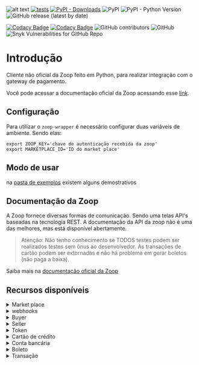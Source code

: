 ![alt text](https://zoop.com.br/wp-content/themes/zoop/img/logo.svg "Zoop")
[![tests](https://img.shields.io/github/workflow/status/imobanco/ZoopAPIWrapper/Python%20application%20tests)](https://github.com/imobanco/ZoopAPIWrapper/actions)
[![PyPI - Downloads](https://img.shields.io/pypi/dm/zoop-wrapper)](https://pypi.org/project/zoop-wrapper/)
![PyPI](https://img.shields.io/pypi/v/zoop-wrapper)
![PyPI - Python Version](https://img.shields.io/pypi/pyversions/zoop-wrapper)
![GitHub release (latest by date)](https://img.shields.io/github/v/release/imobanco/ZoopAPIWrapper)

[![Codacy Badge](https://api.codacy.com/project/badge/Grade/d78080aeddcc411696a91bb18f9fe953)](https://www.codacy.com?utm_source=github.com&amp;utm_medium=referral&amp;utm_content=imobanco/ZoopAPIWrapper&amp;utm_campaign=Badge_Grade)
[![Codacy Badge](https://api.codacy.com/project/badge/Coverage/d78080aeddcc411696a91bb18f9fe953)](https://www.codacy.com?utm_source=github.com&utm_medium=referral&utm_content=imobanco/ZoopAPIWrapper&utm_campaign=Badge_Coverage)
![GitHub contributors](https://img.shields.io/github/contributors/imobanco/ZoopAPIWrapper)
![GitHub](https://img.shields.io/github/license/imobanco/ZoopAPIWrapper)
![Snyk Vulnerabilities for GitHub Repo](https://img.shields.io/snyk/vulnerabilities/github/imobanco/ZoopAPIWrapper)

# Introdução
Cliente não oficial da Zoop feito em Python, para realizar integração com o gateway de pagamento.

Você pode acessar a documentação oficial da Zoop acessando esse [link](https://docs.zoop.co/).

## Configuração
Para utilizar o `zoop-wrapper` é necessário configurar duas variáveis de ambiente. Sendo elas:
```shell script
export ZOOP_KEY='chave de autenticação recebida da zoop'
export MARKETPLACE_ID='ID do market place'
```

## Modo de usar
na [pasta de exemplos](examples/) existem alguns demostrativos

## Documentação da Zoop
A Zoop fornece diversas formas de comunicação. Sendo uma telas API's baseadas na tecnologia REST. 
A documentação da API da zoop não é uma das melhores, mas está disponível abertamente.

>Atenção: Não tenho conhecimento se TODOS testes podem ser realizados testes sem ônus ao desenvolvedor. 
>As transações de cartão podem ser extornadas e não há problema em gerar boletos (não paga a baixa).

Saiba mais na [documentação oficial da Zoop](https://docs.zoop.co/docs/introdu%C3%A7%C3%A3o-a-zoop)

## Recursos disponíveis

<details>
<summary>Market place</summary>

- [ ] detalhes
</details>

<details>
<summary>webhooks</summary>

- [ ] Cadastro
- [ ] listagem
- [ ] detalhes
- [ ] remoção
</details>

<details>
<summary>Buyer</summary>

- [x] Cadastro
- [x] listagem
- [x] detalhes
- [x] remoção
</details>

<details>
<summary>Seller</summary>

- [x] Cadastro
- [x] listagem
- [x] detalhes
- [x] remoção
</details>

<details>
<summary>Token</summary>

- [x] Cadastro de token cartão de crédito
- [x] Cadastro de token conta bancária
- [ ] detalhes
</details>

<details>
<summary>Cartão de crédito</summary>

- [x] Conexão
- [x] detalhes
- [ ] remoção
</details>

<details>
<summary>Conta bancária</summary>

- [x] Conexão
- [x] listagem
- [x] detalhes
- [ ] remoção
</details>

<details>
<summary>Boleto</summary>

- [x] detalhes
</details>

<details>
<summary>Transação</summary>

- [x] listagem
- [x] detalhes
- [x] cancelamento
- [x] Cadastro transação boleto
- [ ] Cadastro transação cartão de crédito
</details>
